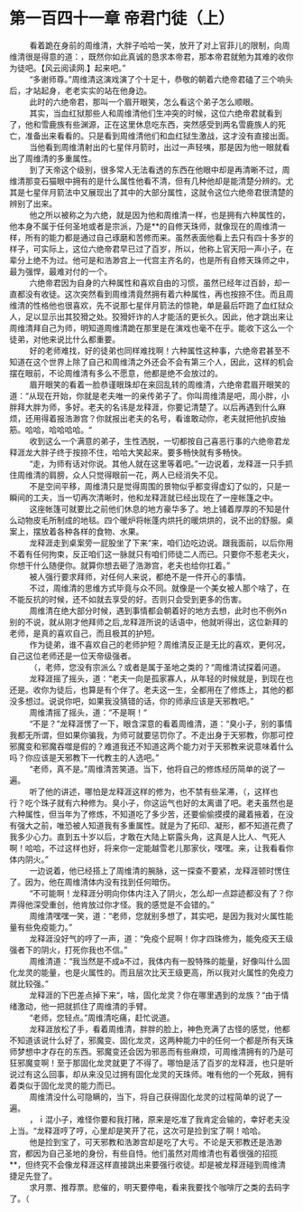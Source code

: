 <h1>第一百四十一章 帝君门徒（上）</h1>
<div id="content">&nbsp&nbsp&nbsp&nbsp&nbsp&nbsp&nbsp&nbsp
 看着跪在身前的周维清，大胖子哈哈一笑，放开了对上官菲儿的限制，向周维清很是得意的道：，既然你如此真诚的恳求本帝君，那本帝君就勉为其难的收你为徒吧。【风云阅读网.】起来吧。”
 <br/>&nbsp&nbsp&nbsp&nbsp&nbsp&nbsp&nbsp&nbsp
 “多谢师尊。”周维清这演戏演了个十足十，恭敬的朝着六绝帝君磕了三个响头后，才站起身，老老实实的站在他身边。
 <br/>&nbsp&nbsp&nbsp&nbsp&nbsp&nbsp&nbsp&nbsp
 此时的六绝帝君，那叫一个眉开眼笑，怎么看这个弟子怎么顺眼。
 <br/>&nbsp&nbsp&nbsp&nbsp&nbsp&nbsp&nbsp&nbsp
 其实，当血红狱那些人和周维清他们生冲突的时候，这位六绝帝君就看到了，他和雪鹿族有些渊源，正在这里休息吃东西，突然感受到两名雪鹿族人的死亡，准备出来看看的。只是看到周维清他们和血红狱生激战，这才没有直接出面。
 <br/>&nbsp&nbsp&nbsp&nbsp&nbsp&nbsp&nbsp&nbsp
 当他看到周维清射出的七星伴月箭时，出过一声轻咦，那是因为他一眼就看出了周维清的多重属性。
 <br/>&nbsp&nbsp&nbsp&nbsp&nbsp&nbsp&nbsp&nbsp
 到了天帝这个级别，很多常人无法看透的东西在他眼中却是再清晰不过，周维清那变石猫眼中拥有的是什么属性他看不清，但有几种他却是能清楚分辨的。尤其是七星伴月箭法中又展现出了其中的大部分属性，这就令这位六绝帝君很清楚的辨别了出来。
 <br/>&nbsp&nbsp&nbsp&nbsp&nbsp&nbsp&nbsp&nbsp
 他之所以被称之为六绝，就是因为他和周维清一样，也是拥有六种属性的，他本身不属于任何圣地或者是宗派，乃是**的自修天珠师，就像现在的周维清一样，所有的能力都是通过自己琢磨和苦修而来。虽然表面他看上去只有四十多岁的样子，可实际上，这位六绝帝君早已过了百岁，所以，他称上官天阳一声小子，在辈分上绝不为过。他可是和浩渺宫上一代宫主齐名的，也是所有自修天珠师之中，最为强悍，最难对付的一个。
 <br/>&nbsp&nbsp&nbsp&nbsp&nbsp&nbsp&nbsp&nbsp
 六绝帝君因为自身的六种属性和喜欢自由的习惯，虽然已经年过百龄，却一直都没有收徒。这次突然看到周维清竟然拥有着六种属性，再也按捺不住。而且周维清的性格他也很喜欢，先不说那七星伴月箭法的惊艳，单是最后吓跑了血红狱众人，足以显示出其狡猾之处。狡猾奸诈的人才能活的更长久。因此，他才跳出来让周维清拜自己为师，明知道周维清跪在那里是在演戏也毫不在乎。能收下这么一个徒弟，对他来说比什么都重要。
 <br/>&nbsp&nbsp&nbsp&nbsp&nbsp&nbsp&nbsp&nbsp
 好的老师难找，好的徒弟也同样难找啊！六种属性这种事，六绝帝君甚至不知道在这个世界上除了自己和周维清之外还会不会有第三个人，因此，这样的机会摆在眼前，不论周维清有多么不愿意，他都是绝不会放过的。
 <br/>&nbsp&nbsp&nbsp&nbsp&nbsp&nbsp&nbsp&nbsp
 眉开眼笑的看着一脸恭谨眼珠却在来回乱转的周维清，六绝帝君眉开眼笑的道：“从现在开始，你就是老夫唯一的亲传弟子了。你叫周维清是吧，周小胖，小胖拜大胖为师，多好。老夫的名讳是龙释涯，你要记清楚了。以后再遇到什么麻烦，还用得着报浩渺宫？你就报出老夫的名号，看谁敢动你，老夫就把他扒皮抽筋。哈哈，哈哈哈哈。“
 <br/>&nbsp&nbsp&nbsp&nbsp&nbsp&nbsp&nbsp&nbsp
 收到这么一个满意的弟子，生性洒脱，一切都按自己喜恶行事的六绝帝君龙释涯龙大胖子终于按捺不住，哈哈大笑起来。要多畅快就有多畅快。
 <br/>&nbsp&nbsp&nbsp&nbsp&nbsp&nbsp&nbsp&nbsp
 “走，为师有话对你说。其他人就在这里等着吧。”一边说着，龙释涯一只手抓住周维清的肩膀，众人只觉得眼前一花，两人已经消失不见。
 <br/>&nbsp&nbsp&nbsp&nbsp&nbsp&nbsp&nbsp&nbsp
 不是空间平移，周维清只是觉得周围的景物似乎都变得虚幻了似的，只是一瞬间的工夫，当一切再次清晰时，他和龙释涯就已经出现在了一座帐篷之中。
 <br/>&nbsp&nbsp&nbsp&nbsp&nbsp&nbsp&nbsp&nbsp
 这座帐篷可就要比之前他们休息的地方豪华多了。地上铺着厚厚的不知是什么动物皮毛所制成的地毯。四个暖炉将帐蓬内烘托的暖烘烘的，说不出的舒服。桌案上，摆放着各种各样的食物、水果。
 <br/>&nbsp&nbsp&nbsp&nbsp&nbsp&nbsp&nbsp&nbsp
 龙释涯走到桌案旁一屁股坐了下来“来，咱们边吃边说。跟我面前，以后你用不着有任何拘束，反正咱们这一脉就只有咱们师徒二人而已。只要你不惹老夫火，你想干什么随便你。就算你想去砸了浩渺宫，老夫也给你扛着。”
 <br/>&nbsp&nbsp&nbsp&nbsp&nbsp&nbsp&nbsp&nbsp
 被人强行要求拜师，对任何人来说，都绝不是一件开心的事情。
 <br/>&nbsp&nbsp&nbsp&nbsp&nbsp&nbsp&nbsp&nbsp
 不过，周维清的思维方式毕竟与众不同。就像是一个美女被人那个啥了，在不能反抗的时候，还不如就去享受的好。否则只会受到更多的伤害。
 <br/>&nbsp&nbsp&nbsp&nbsp&nbsp&nbsp&nbsp&nbsp
 周维清在绝大部分时候，遇到事情都会朝着好的地方去想，此时也不例外n别的不说，就从刚才他拜师之后,龙释涯所说的话语中，他就听得出，这位新拜的老师，是真的喜欢自己，而且极其的护短。
 <br/>&nbsp&nbsp&nbsp&nbsp&nbsp&nbsp&nbsp&nbsp
 作为徒弟，谁不喜欢自己的老师护短？周维清反正是无比的喜欢，更何况，自己这位老师还是一位天帝级强者。
 <br/>&nbsp&nbsp&nbsp&nbsp&nbsp&nbsp&nbsp&nbsp
 （，老师，您没有宗派么？或者是属于圣地之类的？“周维清试探着问道。
 <br/>&nbsp&nbsp&nbsp&nbsp&nbsp&nbsp&nbsp&nbsp
 龙释涯摇了摇头，道：“老夫一向是孤家寡人，从年轻的时候就是，到现在也还是。收你为徒后，也算是有个伴了。老夫这一生，全都用在了修炼上，其他的都没多想过。说说你吧，如果我没猜错的话，你的师承应该是天邪教吧。”
 <br/>&nbsp&nbsp&nbsp&nbsp&nbsp&nbsp&nbsp&nbsp
 周维清摇了摇头，道：“不是啊！“
 <br/>&nbsp&nbsp&nbsp&nbsp&nbsp&nbsp&nbsp&nbsp
 “不是？”龙释涯愣了一下，眼含深意的看着周维清，道：“臭小子，别的事情我都无所谓，但如果你骗我，为师可就要惩罚你了。不走出身于天邪教，你那可控邪魔变和邪魔吞噬是假的？难道我还不知道这两个能力对于天邪教来说意味着什么吗？你应该是天邪教下一代教主的人选吧。”
 <br/>&nbsp&nbsp&nbsp&nbsp&nbsp&nbsp&nbsp&nbsp
 “老师，真不是。”周维清苦笑道。当下，他将自己的修炼经历简单的说了一遍。
 <br/>&nbsp&nbsp&nbsp&nbsp&nbsp&nbsp&nbsp&nbsp
 听了他的讲述，哪怕是龙释涯这样的修为，也不禁有些呆滞，（，这样也行？吃个珠子就有六种修为。臭小子，你这运气也好的太离谱了吧。老夫虽然也是六种属性，但当年为了修炼，不知道吃了多少苦，还要偷偷摸摸的藏着掖着，在没有强大之前，唯恐被人知道我有多重属性。就是为了拓印、凝形，都不知道花费了我多少心力。直到五十岁以后，才敢在大陆上崭露头角，这真是人比人、气死人啊！哈哈，不过这样也好，将来你一定能越雪老儿那家伙，嘿嘿。来，让我看看你体内阴火。”
 <br/>&nbsp&nbsp&nbsp&nbsp&nbsp&nbsp&nbsp&nbsp
 一边说着，他已经搭上了周维清的腕脉，这一探查不要紧，龙释涯顿时愣住了。因为，他在周维清体内没有找到任何暗伤。
 <br/>&nbsp&nbsp&nbsp&nbsp&nbsp&nbsp&nbsp&nbsp
 “不可能啊！龙释涯分明向你体内注入了阴火，怎么却一点踪迹都没有了？你弄得他深受重创，他肯放过你才怪。我的感觉是不会错的。”
 <br/>&nbsp&nbsp&nbsp&nbsp&nbsp&nbsp&nbsp&nbsp
 周维清嘿嘿一笑，道：“老师，您就别多想了，其实吧，是因为我对火属性能量有些免疫能力。”
 <br/>&nbsp&nbsp&nbsp&nbsp&nbsp&nbsp&nbsp&nbsp
 龙释涯没好气的哼了一声，道：“免疫个屁啊！你才四珠修为，能免疫天王级强者下的阴火，打死你我也不信。”
 <br/>&nbsp&nbsp&nbsp&nbsp&nbsp&nbsp&nbsp&nbsp
 周维清道：“我当然是不成a不过，我体内有一股特殊的能量，好像叫什么固化龙灵的能量，也是火属性的。而且层次比天王级更高，所以我对火属性的免疫力就比较强。”
 <br/>&nbsp&nbsp&nbsp&nbsp&nbsp&nbsp&nbsp&nbsp
 龙释涯的下巴差点掉下来“，啥，固化龙灵？你在哪里遇到的龙族？“由于情绪激动，他一把就抓住了周维清的手臂。
 <br/>&nbsp&nbsp&nbsp&nbsp&nbsp&nbsp&nbsp&nbsp
 “老师，您轻点。”周维清吃痛，赶忙说道。
 <br/>&nbsp&nbsp&nbsp&nbsp&nbsp&nbsp&nbsp&nbsp
 龙释涯放松了手，看着周维清，胖胖的脸上，神色充满了古怪的感觉，他都不知道该说什么好了，邪魔变、固化龙灵，这两种能力中的任何一个都是所有天珠师梦想中才存在的东西。邪魔变还会因为邪恶而有些麻烦，可周维清拥有的乃是可狂邪魔变啊！至于那固化龙灵就更了不得了。哪怕是活了百岁的龙释涯，也只是听说过有这么回事，却从来没见过拥有固化龙灵的天珠师。唯有他的一个死敌，拥有着类似于固化龙灵的能力而已。
 <br/>&nbsp&nbsp&nbsp&nbsp&nbsp&nbsp&nbsp&nbsp
 周维清没什么可隐瞒的，当下，将自己获得固化龙灵的过程简单的说了一遍。
 <br/>&nbsp&nbsp&nbsp&nbsp&nbsp&nbsp&nbsp&nbsp
 ，ｉ混小子，难怪你要和我打赌，原来是吃准了我肯定会输的，幸好老夫没上当。“龙释涯哼了哼，心里却是笑开了花，这次可是捡到宝了啊！哈哈。
 <br/>&nbsp&nbsp&nbsp&nbsp&nbsp&nbsp&nbsp&nbsp
 他是捡到宝了，可天邪教和浩渺宫却是吃了大亏。不论是天邪教还是浩渺宫，都因为自己圣地的身份，有些自恃。他们虽然对周维清也有着很强的招揽**，但终究不会像龙释涯这样直接跳出来要强行收徒。却是被龙释涯碰到周维清捷足先登了。
 <br/>&nbsp&nbsp&nbsp&nbsp&nbsp&nbsp&nbsp&nbsp
 求月票、推荐票。悲催的，明天要停电，看来我要找个咖啡厅之类的去码字了。（
 <br/>&nbsp&nbsp&nbsp&nbsp&nbsp&nbsp&nbsp&nbsp
 <br/>&nbsp&nbsp&nbsp&nbsp&nbsp&nbsp&nbsp&nbsp
</div>
